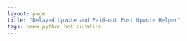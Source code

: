 ```yaml
---
layout: page
title: "Delayed Upvote and Paid-out Post Upvote Helper"
tags: beem python bot curation
---
```


<div data-author="holger80" data-permlink="rewarding-an-delayed-upvote-and-paid-out-post-upvote-helper" />
